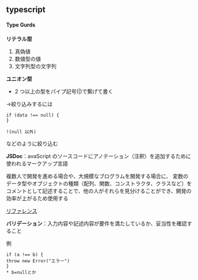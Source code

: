 ## typescript

#### Type Gurds

**リテラル型**

1. 真偽値
1. 数値型の値
1. 文字列型の文字列

**ユニオン型**

- 2 つ以上の型をパイプ記号(|)で繋げて書く

&rarr;絞り込みするには

    if (data !== null) {
    }

    !(null 以外)

などのように絞り込む

**JSDoc**：avaScript のソースコードにアノテーション（注釈）を追加するために使われるマークアップ言語

複数人で開発を進める場合や、大規模なプログラムを開発する場合に、
変数のデータ型やオブジェクトの種類（配列、関数、コンストラクタ、クラスなど）をコメントとして記述することで、他の人がそれらを見分けることができ、開発の効率が上がるため使用する

[リファレンス](https://www.typescriptlang.org/ja/docs/handbook/jsdoc-supported-types.html)

**バリデーション**：入力内容や記述内容が要件を満たしているか、妥当性を確認すること

例

    if (a !== b) {
    throw new Error("エラー")
    }
    * b=nullとか
